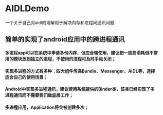 # AIDLDemo
一个关于自己对aidl的理解用于解决内存和进程间通讯问题

## 简单的实现了android应用中的跨进程通讯


#### 多进程app可以在系统中申请多份内存，但应合理使用，建议把一些高消耗但不常用的模块放到独立的进程，不使用的进程可及时手动关闭；

#### 实现多进程的方式有多种：四大组件传递Bundle、Messenger、AIDL等，选择适合自己的使用场景；

#### Android中实现多进程通讯，建议使用系统提供的Binder类，该类已经实现了多进程通讯而不需要我们做底层工作；

#### 多进程应用，Application将会被创建多次；

